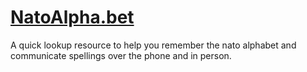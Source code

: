 # [NatoAlpha.bet](https://NatoAlpha.bet)
A quick lookup resource to help you remember the nato alphabet and communicate spellings over the phone and in person.

